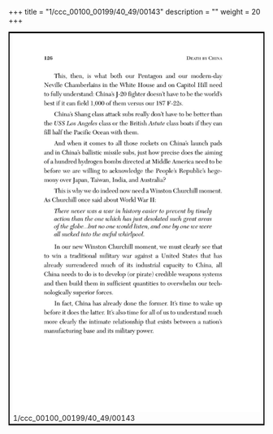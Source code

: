+++
title = "1/ccc_00100_00199/40_49/00143"
description = ""
weight = 20
+++

<table style="border:2px solid black;max-width:800px;max-height:800px;" 
><tr><td>
<img class="center-fit-jpg"
src="/jpg_/out_jpg_dbc_143.jpg">
1/ccc_00100_00199/40_49/00143
</img></td></tr></table>
